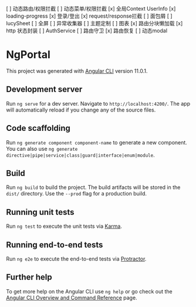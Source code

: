 [ ] 动态路由/权限拦截
[ ] 动态菜单/权限拦截
[x] 全局Context UserInfo
[x] loading-progress
[x] 登录/登出
[x] request/response拦截
[ ] 面包屑
[ ] lucySheet
[ ] 全屏
[ ] 异常收集器
[ ] 主题定制
[ ] 图表
[x] 路由分块懒加载
[x] http 状态封装
[ ] AuthService
[ ] 路由守卫
[x] 路由恢复
[ ] 动态modal


# NgPortal

This project was generated with [Angular CLI](https://github.com/angular/angular-cli) version 11.0.1.

## Development server

Run `ng serve` for a dev server. Navigate to `http://localhost:4200/`. The app will automatically reload if you change any of the source files.

## Code scaffolding

Run `ng generate component component-name` to generate a new component. You can also use `ng generate directive|pipe|service|class|guard|interface|enum|module`.

## Build

Run `ng build` to build the project. The build artifacts will be stored in the `dist/` directory. Use the `--prod` flag for a production build.

## Running unit tests

Run `ng test` to execute the unit tests via [Karma](https://karma-runner.github.io).

## Running end-to-end tests

Run `ng e2e` to execute the end-to-end tests via [Protractor](http://www.protractortest.org/).

## Further help

To get more help on the Angular CLI use `ng help` or go check out the [Angular CLI Overview and Command Reference](https://angular.io/cli) page.
